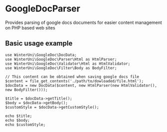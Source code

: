 # GoogleDocParser
Provides parsing of google docs documents for easier content management on PHP based web sites

## Basic usage example
```
use WinterUni\GoogleDoc\DocData;
use WinterUni\GoogleDoc\Parser\Html as HtmlParser;
use WinterUni\GoogleDoc\Validator\Html as HtmlValidator;
use WinterUni\GoogleDoc\Filter\Body as BodyFilter;

// This content can be obtained when saving google docs file
$content = file_get_contents('./path/to/dowloaded/file.html');
$docData = new DocData($content, new HtmlParser(new HtmlValidator(), new BodyFilter()));

$title = $docData->getTitle();
$body = $docData->getBody();
$customStyle = $docData->getCustomStyle();
  
echo $title;
echo $body;
echo $customStyle;
```